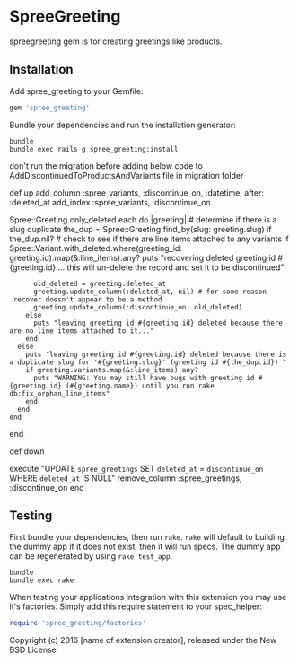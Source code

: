 SpreeGreeting
=============

spreegreeting gem is for creating greetings like products.

Installation
------------

Add spree_greeting to your Gemfile:

```ruby
gem 'spree_greeting'
```

Bundle your dependencies and run the installation generator:

```shell
bundle
bundle exec rails g spree_greeting:install
```
don't run the migration before adding below code to AddDiscontinuedToProductsAndVariants 
file in migration folder 

def up
add_column :spree_variants, :discontinue_on, :datetime, after: :deleted_at
add_index :spree_variants, :discontinue_on

Spree::Greeting.only_deleted.each do |greeting|
      # determine if there is a slug duplicate
      the_dup = Spree::Greeting.find_by(slug: greeting.slug)
      if the_dup.nil?
        # check to see if there are line items attached to any variants
        if Spree::Variant.with_deleted.where(greeting_id: greeting.id).map(&:line_items).any?
          puts "recovering deleted greeting id #{greeting.id} ... this will un-delete the record and set it to be discontinued"

          old_deleted = greeting.deleted_at
          greeting.update_column(:deleted_at, nil) # for some reason .recover doesn't appear to be a method
          greeting.update_column(:discontinue_on, old_deleted)
        else
          puts "leaving greeting id #{greeting.id} deleted because there are no line items attached to it..."
        end
      else
        puts "leaving greeting id #{greeting.id} deleted because there is a duplicate slug for '#{greeting.slug}' (greeting id #{the_dup.id}) "
        if greeting.variants.map(&:line_items).any?
          puts "WARNING: You may still have bugs with greeting id #{greeting.id} (#{greeting.name}) until you run rake db:fix_orphan_line_items"
        end
      end
    end
end

def down

execute "UPDATE `spree_greetings` SET `deleted_at` = `discontinue_on` WHERE `deleted_at` IS NULL"
remove_column :spree_greetings, :discontinue_on
end



Testing
-------

First bundle your dependencies, then run `rake`. `rake` will default to building the dummy app if it does not exist, then it will run specs. The dummy app can be regenerated by using `rake test_app`.

```shell
bundle
bundle exec rake
```

When testing your applications integration with this extension you may use it's factories.
Simply add this require statement to your spec_helper:

```ruby
require 'spree_greeting/factories'
```

Copyright (c) 2016 [name of extension creator], released under the New BSD License
